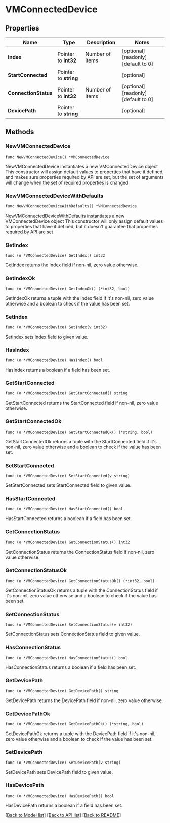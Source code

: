 # VMConnectedDevice

## Properties

Name | Type | Description | Notes
------------ | ------------- | ------------- | -------------
**Index** | Pointer to **int32** | Number of items | [optional] [readonly] [default to 0]
**StartConnected** | Pointer to **string** |  | [optional] 
**ConnectionStatus** | Pointer to **int32** | Number of items | [optional] [readonly] [default to 0]
**DevicePath** | Pointer to **string** |  | [optional] 

## Methods

### NewVMConnectedDevice

`func NewVMConnectedDevice() *VMConnectedDevice`

NewVMConnectedDevice instantiates a new VMConnectedDevice object
This constructor will assign default values to properties that have it defined,
and makes sure properties required by API are set, but the set of arguments
will change when the set of required properties is changed

### NewVMConnectedDeviceWithDefaults

`func NewVMConnectedDeviceWithDefaults() *VMConnectedDevice`

NewVMConnectedDeviceWithDefaults instantiates a new VMConnectedDevice object
This constructor will only assign default values to properties that have it defined,
but it doesn't guarantee that properties required by API are set

### GetIndex

`func (o *VMConnectedDevice) GetIndex() int32`

GetIndex returns the Index field if non-nil, zero value otherwise.

### GetIndexOk

`func (o *VMConnectedDevice) GetIndexOk() (*int32, bool)`

GetIndexOk returns a tuple with the Index field if it's non-nil, zero value otherwise
and a boolean to check if the value has been set.

### SetIndex

`func (o *VMConnectedDevice) SetIndex(v int32)`

SetIndex sets Index field to given value.

### HasIndex

`func (o *VMConnectedDevice) HasIndex() bool`

HasIndex returns a boolean if a field has been set.

### GetStartConnected

`func (o *VMConnectedDevice) GetStartConnected() string`

GetStartConnected returns the StartConnected field if non-nil, zero value otherwise.

### GetStartConnectedOk

`func (o *VMConnectedDevice) GetStartConnectedOk() (*string, bool)`

GetStartConnectedOk returns a tuple with the StartConnected field if it's non-nil, zero value otherwise
and a boolean to check if the value has been set.

### SetStartConnected

`func (o *VMConnectedDevice) SetStartConnected(v string)`

SetStartConnected sets StartConnected field to given value.

### HasStartConnected

`func (o *VMConnectedDevice) HasStartConnected() bool`

HasStartConnected returns a boolean if a field has been set.

### GetConnectionStatus

`func (o *VMConnectedDevice) GetConnectionStatus() int32`

GetConnectionStatus returns the ConnectionStatus field if non-nil, zero value otherwise.

### GetConnectionStatusOk

`func (o *VMConnectedDevice) GetConnectionStatusOk() (*int32, bool)`

GetConnectionStatusOk returns a tuple with the ConnectionStatus field if it's non-nil, zero value otherwise
and a boolean to check if the value has been set.

### SetConnectionStatus

`func (o *VMConnectedDevice) SetConnectionStatus(v int32)`

SetConnectionStatus sets ConnectionStatus field to given value.

### HasConnectionStatus

`func (o *VMConnectedDevice) HasConnectionStatus() bool`

HasConnectionStatus returns a boolean if a field has been set.

### GetDevicePath

`func (o *VMConnectedDevice) GetDevicePath() string`

GetDevicePath returns the DevicePath field if non-nil, zero value otherwise.

### GetDevicePathOk

`func (o *VMConnectedDevice) GetDevicePathOk() (*string, bool)`

GetDevicePathOk returns a tuple with the DevicePath field if it's non-nil, zero value otherwise
and a boolean to check if the value has been set.

### SetDevicePath

`func (o *VMConnectedDevice) SetDevicePath(v string)`

SetDevicePath sets DevicePath field to given value.

### HasDevicePath

`func (o *VMConnectedDevice) HasDevicePath() bool`

HasDevicePath returns a boolean if a field has been set.


[[Back to Model list]](../README.md#documentation-for-models) [[Back to API list]](../README.md#documentation-for-api-endpoints) [[Back to README]](../README.md)


